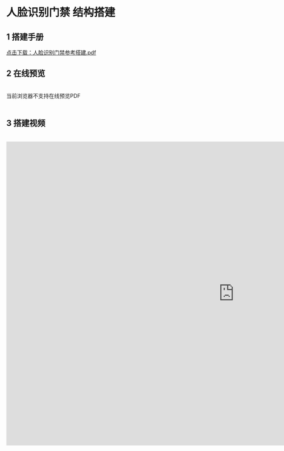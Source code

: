 # 人脸识别门禁 结构搭建
## 1 搭建手册

<a href="/tutorial/cfdsx/pdf/人脸识别门禁参考搭建.pdf">点击下载：人脸识别门禁参考搭建.pdf </a>

## 2 在线预览
<br>
<object data="/tutorial/cfdsx/pdf/人脸识别门禁参考搭建.pdf" type="application/pdf" width=1200 height=800 name="人脸识别门禁参考搭建">
当前浏览器不支持在线预览PDF
</object>

<br>
<br>

## 3 搭建视频
<br>
<iframe src="https://www.bilibili.com/video/BV17szFYNEZ2/?spm_id_from=333.999.0.0&vd_source=d34a80bae9d64a0c5a0716bd47877802" width="1200" height="800" frameborder="no" sandbox="allow-scripts allow-same-origin allow-popups"/>